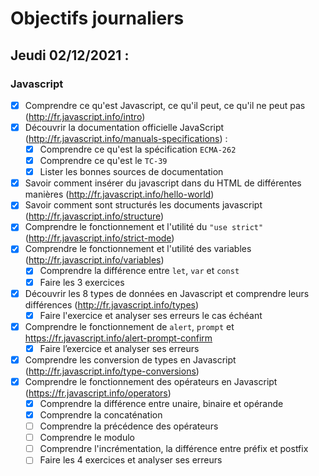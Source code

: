# Objectifs journaliers

## Jeudi 02/12/2021 :


### Javascript

* [X] Comprendre ce qu'est Javascript, ce qu'il peut, ce qu'il ne peut pas (http://fr.javascript.info/intro)
* [X] Découvrir la documentation officielle JavaScript (http://fr.javascript.info/manuals-specifications) : 
    * [X] Comprendre ce qu'est la spécification `ECMA-262`
    * [X] Comprendre ce qu'est le `TC-39`
    * [X] Lister les bonnes sources de documentation
* [X] Savoir comment insérer du javascript dans du HTML de différentes manières (http://fr.javascript.info/hello-world)
* [X] Savoir comment sont structurés les documents javascript (http://fr.javascript.info/structure)
* [X] Comprendre le fonctionnement et l'utilité du `"use strict"` (http://fr.javascript.info/strict-mode)
* [X] Comprendre le fonctionnement et l'utilité des variables (http://fr.javascript.info/variables)
    * [X] Comprendre la différence entre `let`, `var` et `const`
    * [X] Faire les 3 exercices
* [X] Découvrir les 8 types de données en Javascript et comprendre leurs différences (http://fr.javascript.info/types)
    * [X] Faire l'exercice et analyser ses erreurs le cas échéant

* [X] Comprendre le fonctionnement de `alert`, `prompt` et https://fr.javascript.info/alert-prompt-confirm
  * [X] Faire l’exercice et analyser ses erreurs
* [X] Comprendre les conversion de types en Javascript (http://fr.javascript.info/type-conversions)
* [X] Comprendre le fonctionnement des opérateurs en Javascript (https://fr.javascript.info/operators)
  * [X] Comprendre la différence entre unaire, binaire et opérande
  * [X] Comprendre la concaténation
  * [ ] Comprendre la précédence des opérateurs
  * [ ] Comprendre le modulo
  * [ ] Comprendre l'incrémentation, la différence entre préfix et postfix
  * [ ] Faire les 4 exercices et analyser ses erreurs
